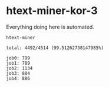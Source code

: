 # htext-miner-kor-3

Everything doing here is automated.

```
htext-miner

total: 4492/4514 (99.51262738147985%)

job0: 799
job1: 789
job2: 1134
job3: 884
job4: 886
```